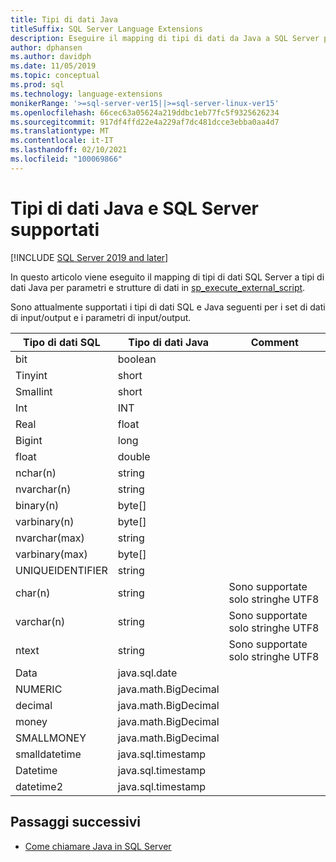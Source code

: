 ```yaml
---
title: Tipi di dati Java
titleSuffix: SQL Server Language Extensions
description: Eseguire il mapping di tipi di dati da Java a SQL Server per strutture di dati di input e output e per parametri di input in sp_execute_external_script.
author: dphansen
ms.author: davidph
ms.date: 11/05/2019
ms.topic: conceptual
ms.prod: sql
ms.technology: language-extensions
monikerRange: '>=sql-server-ver15||>=sql-server-linux-ver15'
ms.openlocfilehash: 66cec63a05624a219ddbc1eb77fc5f9325626234
ms.sourcegitcommit: 917df4ffd22e4a229af7dc481dcce3ebba0aa4d7
ms.translationtype: MT
ms.contentlocale: it-IT
ms.lasthandoff: 02/10/2021
ms.locfileid: "100069866"
---
```

# <a name="java-and-sql-server-supported-data-types"></a>Tipi di dati Java e SQL Server supportati
[!INCLUDE [SQL Server 2019 and later](../../includes/applies-to-version/sqlserver2019.md)]

In questo articolo viene eseguito il mapping di tipi di dati SQL Server a tipi di dati Java per parametri e strutture di dati in [sp_execute_external_script](../../relational-databases/system-stored-procedures/sp-execute-external-script-transact-sql.md).

Sono attualmente supportati i tipi di dati SQL e Java seguenti per i set di dati di input/output e i parametri di input/output.

| Tipo di dati SQL        | Tipo di dati Java | Comment |
| ------------- |-------------|-|
| bit      | boolean | |
| Tinyint      | short      | |
| Smallint | short      | |
| Int | INT      | |
| Real | float      | |
| Bigint | long      | |
| float | double      | |
| nchar(n) | string      | |
| nvarchar(n) | string      | |
| binary(n) | byte[]      | |
| varbinary(n) | byte[]      | |
| nvarchar(max) | string      | |
| varbinary(max) | byte[]      | |
| UNIQUEIDENTIFIER | string | |
| char(n) | string | Sono supportate solo stringhe UTF8 |
| varchar(n) | string | Sono supportate solo stringhe UTF8 |
| ntext | string | Sono supportate solo stringhe UTF8 |
| Data | java.sql.date  | |
| NUMERIC | java.math.BigDecimal  | |
| decimal | java.math.BigDecimal  | |
| money | java.math.BigDecimal  | |
| SMALLMONEY | java.math.BigDecimal  | |
| smalldatetime | java.sql.timestamp  | |
| Datetime | java.sql.timestamp  | |
| datetime2 | java.sql.timestamp  | |


## <a name="next-steps"></a>Passaggi successivi

+ [Come chiamare Java in SQL Server](../how-to/call-java-from-sql.md)